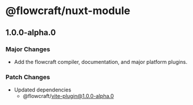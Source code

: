 # @flowcraft/nuxt-module

## 1.0.0-alpha.0

### Major Changes

- Add the flowcraft compiler, documentation, and major platform plugins.

### Patch Changes

- Updated dependencies
  - @flowcraft/vite-plugin@1.0.0-alpha.0
